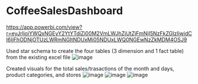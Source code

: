 # CoffeeSalesDashboard

https://app.powerbi.com/view?r=eyJrIjoiYWQxNGEyY2YtYTdiZi00M2VmLWJhZjUtZjFmNjI5NzFkZGIzIiwidCI6IjFhODNjOTUzLWRmNGItNDUxMi05NDUxLWQ0NGEwNzZkMDM4OSJ9

Used star schema to create the four tables (3 dimension and 1 fact table) from the existing excel file
![image](https://github.com/user-attachments/assets/7445a6b5-7ef2-42a8-94ee-f452f8f29b90)

Created visuals for the total sales/trasactions of the month and days, product categories, and stores
![image](https://github.com/user-attachments/assets/9cb91a7e-eb49-4373-878c-85b331516d50)
![image](https://github.com/user-attachments/assets/a0996b36-cba1-4ba8-9c0e-0b3f33a994f5)
![image](https://github.com/user-attachments/assets/bd6c356a-91ef-426a-9b1f-bad489ff072f)




